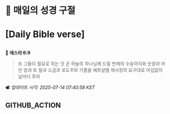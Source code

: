 # 🙏 매일의 성경 구절
# [Daily Bible verse]
##
<!-- START_BIBLE_VERSE -->
📖 **에스라 6:9**
> 또 그들이 필요로 하는 것 곧 하늘의 하나님께 드릴 번제의 수송아지와 숫양과 어린 양과 또 밀과 소금과 포도주와 기름을 예루살렘 제사장의 요구대로 어김없이 날마다 주어

🕊️ _업데이트 시각: 2025-07-14 07:40:58 KST_
  <!-- END_BIBLE_VERSE -->
## GITHUB_ACTION
